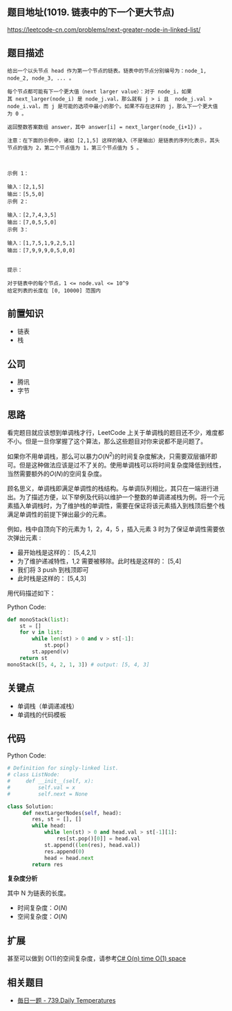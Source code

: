 ## 题目地址(1019. 链表中的下一个更大节点)

https://leetcode-cn.com/problems/next-greater-node-in-linked-list/

## 题目描述

```
给出一个以头节点 head 作为第一个节点的链表。链表中的节点分别编号为：node_1, node_2, node_3, ... 。

每个节点都可能有下一个更大值（next larger value）：对于 node_i，如果其 next_larger(node_i) 是 node_j.val，那么就有 j > i 且  node_j.val > node_i.val，而 j 是可能的选项中最小的那个。如果不存在这样的 j，那么下一个更大值为 0 。

返回整数答案数组 answer，其中 answer[i] = next_larger(node_{i+1}) 。

注意：在下面的示例中，诸如 [2,1,5] 这样的输入（不是输出）是链表的序列化表示，其头节点的值为 2，第二个节点值为 1，第三个节点值为 5 。

 

示例 1：

输入：[2,1,5]
输出：[5,5,0]
示例 2：

输入：[2,7,4,3,5]
输出：[7,0,5,5,0]
示例 3：

输入：[1,7,5,1,9,2,5,1]
输出：[7,9,9,9,0,5,0,0]
 

提示：

对于链表中的每个节点，1 <= node.val <= 10^9
给定列表的长度在 [0, 10000] 范围内
```

## 前置知识

- 链表
- 栈

## 公司

- 腾讯
- 字节

## 思路

看完题目就应该想到单调栈才行，LeetCode 上关于单调栈的题目还不少，难度都不小。但是一旦你掌握了这个算法，那么这些题目对你来说都不是问题了。

如果你不用单调栈，那么可以暴力$O(N^2)$的时间复杂度解决，只需要双层循环即可。但是这种做法应该是过不了关的。使用单调栈可以将时间复杂度降低到线性，当然需要额外的$O(N)$的空间复杂度。

顾名思义，单调栈即满足单调性的栈结构。与单调队列相比，其只在一端进行进出。为了描述方便，以下举例及代码以维护一个整数的单调递减栈为例。将一个元素插入单调栈时，为了维护栈的单调性，需要在保证将该元素插入到栈顶后整个栈满足单调性的前提下弹出最少的元素。

例如，栈中自顶向下的元素为 1，2，4，5 ，插入元素 3 时为了保证单调性需要依次弹出元素 :

- 最开始栈是这样的： [5,4,2,1]
- 为了维护递减特性，1,2 需要被移除。此时栈是这样的： [5,4]
- 我们将 3 push 到栈顶即可
- 此时栈是这样的： [5,4,3]

用代码描述如下：

Python Code:

```python
def monoStack(list):
    st = []
    for v in list:
        while len(st) > 0 and v > st[-1]:
            st.pop()
        st.append(v)
    return st
monoStack([5, 4, 2, 1, 3]) # output: [5, 4, 3]
```

## 关键点

- 单调栈（单调递减栈）
- 单调栈的代码模板

## 代码

Python Code:

```python
# Definition for singly-linked list.
# class ListNode:
#     def __init__(self, x):
#         self.val = x
#         self.next = None

class Solution:
     def nextLargerNodes(self, head):
        res, st = [], []
        while head:
            while len(st) > 0 and head.val > st[-1][1]:
                res[st.pop()[0]] = head.val
            st.append((len(res), head.val))
            res.append(0)
            head = head.next
        return res
```

**复杂度分析**

其中 N 为链表的长度。

- 时间复杂度：$O(N)$
- 空间复杂度：$O(N)$

## 扩展

甚至可以做到 O(1)的空间复杂度，请参考[C# O(n) time O(1) space](<https://leetcode.com/problems/next-greater-node-in-linked-list/discuss/267090/C-O(n)-time-O(1)-space>)

## 相关题目

- [毎日一题 - 739.Daily Temperatures](https://github.com/azl397985856/leetcode/blob/master/daily/2019-06-06.md)
